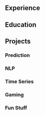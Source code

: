 ## Experience

## Education

## Projects
### Prediction
### NLP
### Time Series
### Gaming
### Fun Stuff
